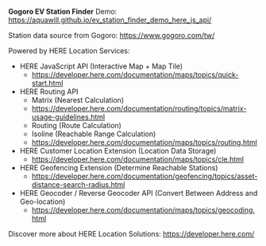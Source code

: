 **Gogoro EV Station Finder**
Demo: https://aquawill.github.io/ev_station_finder_demo_here_js_api/

Station data source from Gogoro: https://www.gogoro.com/tw/

Powered by HERE Location Services:

* HERE JavaScript API (Interactive Map + Map Tile)
    * https://developer.here.com/documentation/maps/topics/quick-start.html
* HERE Routing API
    * Matrix (Nearest Calculation)
    * https://developer.here.com/documentation/routing/topics/matrix-usage-guidelines.html
    * Routing (Route Calculation)
    * Isoline (Reachable Range Calculation)
    * https://developer.here.com/documentation/maps/topics/routing.html
* HERE Customer Location Extension (Location Data Storage)
    * https://developer.here.com/documentation/maps/topics/cle.html
* HERE Geofencing Extension (Determine Reachable Stations)
    * https://developer.here.com/documentation/geofencing/topics/asset-distance-search-radius.html
* HERE Geocoder / Reverse Geocoder API (Convert Between Address and Geo-location)
    * https://developer.here.com/documentation/maps/topics/geocoding.html

Discover more about HERE Location Solutions: https://developer.here.com/
